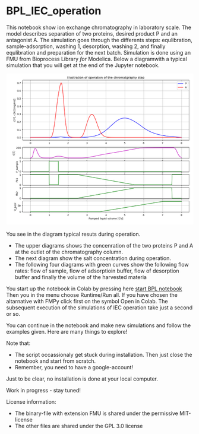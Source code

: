 # BPL_IEC_operation

This notebook show ion exchange chromatography in laboratory scale.  The model describes separation 
of two proteins, desired product P and an antagonist A. The simulation goes through the differents
steps: equlibration, sample-adsorption, washing 1, desorption, washing 2, and finally equlibration and preparation
for the next batch. Simulation is done using an FMU from Bioprocess Library *for* Modelica. Below a diagramwith a typical 
simulation that you will get at the end of the Jupyter notebook.
 
![](Fig_BPL_IEC_operation.png)

You see in the diagram typical resuts during operation.
* The upper diagrams shows the concenration of the two proteins P and A at the outlet of the chromatography column.
* The next diagram show the salt concentration during operation.
* The following four diagrams with green curves show the following flow rates: flow of sample, flow of adsorptioin buffer, flow of desorption buffer and finally the volume of the harvested materia

You start up the notebook in Colab by pressing here
[start BPL notebook](https://colab.research.google.com/github/janpeter19/BPL_IEC_operation/blob/main/BPL_IEC_operation_colab.ipynb)
Then you in the menu choose Runtime/Run all. If you have chosen the altarnative with FMPy click first on the symbol Open in Colab.
The subsequent execution of the simulations of IEC operation take just a second or so. 

You can continue in the notebook and make new simulations and follow the examples given. Here are many things to explore!

Note that:
* The script occassionaly get stuck during installation. Then just close the notebook and start from scratch.
* Remember, you need to have a google-account!

Just to be clear, no installation is done at your local computer.

Work in progress - stay tuned!

License information:
* The binary-file with extension FMU is shared under the permissive MIT-license
* The other files are shared under the GPL 3.0 license

